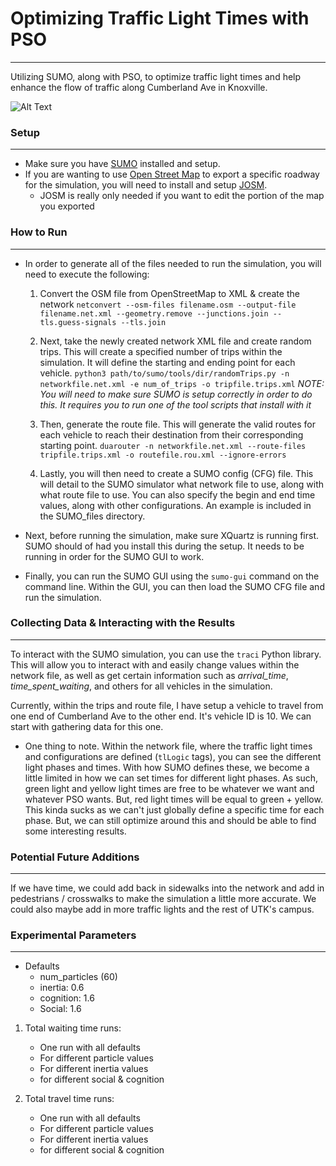 # Optimizing Traffic Light Times with PSO
---
Utilizing SUMO, along with PSO, to optimize traffic light times and help enhance the flow of traffic along Cumberland Ave in Knoxville.

![Alt Text](https://media.giphy.com/media/v1.Y2lkPTc5MGI3NjExNWhxMXNzYWNubjBlemd1OG56czdqcnh0cmV6bml6NzdlaW04NXNxcyZlcD12MV9pbnRlcm5hbF9naWZfYnlfaWQmY3Q9Zw/UmpAZyX3fTCMFSpD4n/giphy.gif)

### Setup
---
- Make sure you have [SUMO](https://sumo.dlr.de/docs/Installing/index.html#macos) installed and setup.
- If you are wanting to use [Open Street Map](https://www.openstreetmap.org/#map=19/35.95678/-83.94020&layers=T) to export a specific roadway for the simulation, you will need to install and setup [JOSM](https://josm.openstreetmap.de).
    - JOSM is really only needed if you want to edit the portion of the map you exported

### How to Run
---
- In order to generate all of the files needed to run the simulation, you will need to execute the following: 

    1. Convert the OSM file from OpenStreetMap to XML & create the network
        `netconvert --osm-files filename.osm --output-file filename.net.xml --geometry.remove --junctions.join --tls.guess-signals --tls.join`

    2. Next, take the newly created network XML file and create random trips. This will create a specified number of trips within the simulation. It will define the starting and ending point for each vehicle.
    `python3 path/to/sumo/tools/dir/randomTrips.py -n networkfile.net.xml -e num_of_trips -o tripfile.trips.xml`
    _NOTE: You will need to make sure SUMO is setup correctly in order to do this. It requires you to run one of the tool scripts that install with it_

    3. Then, generate the route file. This will generate the valid routes for each vehicle to reach their destination from their corresponding starting point.
    `duarouter -n networkfile.net.xml --route-files tripfile.trips.xml -o routefile.rou.xml --ignore-errors`
    
    4. Lastly, you will then need to create a SUMO config (CFG) file. This will detail to the SUMO simulator what network file to use, along with what route file to use. You can also specify the begin and end time values, along with other configurations. An example is included in the SUMO_files directory.
    
- Next, before running the simulation, make sure XQuartz is running first. SUMO should of had you install this during the setup. It needs to be running in order for the SUMO GUI to work. 
- Finally, you can run the SUMO GUI using the `sumo-gui` command on the command line. Within the GUI, you can then load the SUMO CFG file and run the simulation. 

### Collecting Data & Interacting with the Results
---
To interact with the SUMO simulation, you can use the `traci` Python library. This will allow you to interact with and easily change values within the network file, as well as get certain information such as *arrival_time*, *time_spent_waiting*, and others for all vehicles in the simulation.

Currently, within the trips and route file, I have setup a vehicle to travel from one end of Cumberland Ave to the other end. It's vehicle ID is 10. We can start with gathering data for this one.

- One thing to note. Within the network file, where the traffic light times and configurations are defined (`tlLogic` tags), you can see the different light phases and times. With how SUMO defines these, we become a little limited in how we can set times for different light phases. As such, green light and yellow light times are free to be whatever we want and whatever PSO wants. But, red light times will be equal to green + yellow. This kinda sucks as we can't just globally define a specific time for each phase. But, we can still optimize around this and should be able to find some interesting results. 

### Potential Future Additions
---
If we have time, we could add back in sidewalks into the network and add in pedestrians / crosswalks to make the simulation a little more accurate. We could also maybe add in more traffic lights and the rest of UTK's campus.


### Experimental Parameters
---
- Defaults
    - num_particles (60)
    - inertia: 0.6
    - cognition: 1.6
    - Social: 1.6

1. Total waiting time runs: 
    - One run with all defaults
    - For different particle values
    - For different inertia values
    - for different social & cognition 

2. Total travel time runs: 
    - One run with all defaults
    - For different particle values
    - For different inertia values
    - for different social & cognition 
